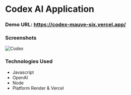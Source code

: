 # Codex AI Application
### Demo URL: https://codex-mauve-six.vercel.app/

### Screenshots
![Codex](https://user-images.githubusercontent.com/11559768/212486689-3560cdbf-d782-482b-a2cf-ff4f6fae6f5d.png)

### Technologies Used
- Javascript
- OpenAI
- Node
- Platform Render & Vercel 

